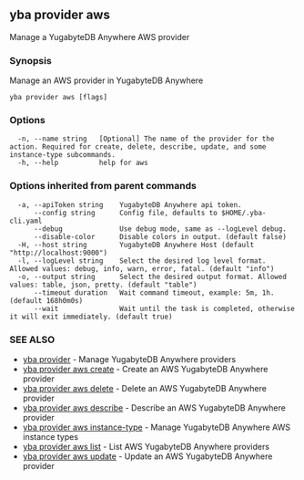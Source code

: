## yba provider aws

Manage a YugabyteDB Anywhere AWS provider

### Synopsis

Manage an AWS provider in YugabyteDB Anywhere

```
yba provider aws [flags]
```

### Options

```
  -n, --name string   [Optional] The name of the provider for the action. Required for create, delete, describe, update, and some instance-type subcommands.
  -h, --help          help for aws
```

### Options inherited from parent commands

```
  -a, --apiToken string    YugabyteDB Anywhere api token.
      --config string      Config file, defaults to $HOME/.yba-cli.yaml
      --debug              Use debug mode, same as --logLevel debug.
      --disable-color      Disable colors in output. (default false)
  -H, --host string        YugabyteDB Anywhere Host (default "http://localhost:9000")
  -l, --logLevel string    Select the desired log level format. Allowed values: debug, info, warn, error, fatal. (default "info")
  -o, --output string      Select the desired output format. Allowed values: table, json, pretty. (default "table")
      --timeout duration   Wait command timeout, example: 5m, 1h. (default 168h0m0s)
      --wait               Wait until the task is completed, otherwise it will exit immediately. (default true)
```

### SEE ALSO

* [yba provider](yba_provider.md)	 - Manage YugabyteDB Anywhere providers
* [yba provider aws create](yba_provider_aws_create.md)	 - Create an AWS YugabyteDB Anywhere provider
* [yba provider aws delete](yba_provider_aws_delete.md)	 - Delete an AWS YugabyteDB Anywhere provider
* [yba provider aws describe](yba_provider_aws_describe.md)	 - Describe an AWS YugabyteDB Anywhere provider
* [yba provider aws instance-type](yba_provider_aws_instance-type.md)	 - Manage YugabyteDB Anywhere AWS instance types
* [yba provider aws list](yba_provider_aws_list.md)	 - List AWS YugabyteDB Anywhere providers
* [yba provider aws update](yba_provider_aws_update.md)	 - Update an AWS YugabyteDB Anywhere provider

